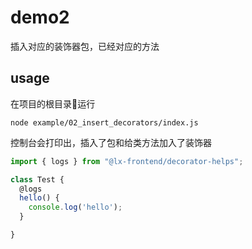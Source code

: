 # demo2

插入对应的装饰器包，已经对应的方法

## usage

在项目的根目录运行

```shell
node example/02_insert_decorators/index.js
```

控制台会打印出，插入了包和给类方法加入了装饰器

```js
import { logs } from "@lx-frontend/decorator-helps";

class Test {
  @logs
  hello() {
    console.log('hello');
  }

}

```

